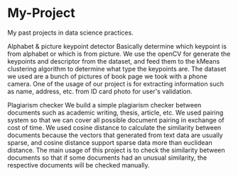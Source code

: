 # My-Project
My past projects in data science practices.

Alphabet & picture keypoint detector
Basically determine which keypoint is from alphabet or which is from picture.
We use the openCV for generate the keypoints and descriptor from the dataset, and feed them
to the kMeans clustering algorithm to determine what type the keypoints are.
The dataset we used are a bunch of pictures of book page we took with a phone camera.
One of the usage of our project is for extracting information such as name, address, etc. from
ID card photo for user's validation.

Plagiarism checker
We build a simple plagiarism checker between documents such as academic writing, thesis, article, etc.
We used pairing system so that we can cover all possible document pairing in exchange of cost of time.
We used cosine distance to calculate the similarity between documents because the vectors that generated from text
data are usually sparse, and cosine distance support sparse data more than euclidean distance.
The main usage of this project is to check the similarity between documents so that if some documents had an unusual
similarity, the respective documents will be checked manually.
